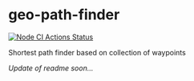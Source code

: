 # geo-path-finder

[![Node CI Actions Status](https://github.com/walwer/geo-path-finder/workflows/node-ci/badge.svg)](https://github.com/walwer/geo-path-finder/actions)

Shortest path finder based on collection of waypoints

_Update of readme soon..._
